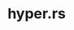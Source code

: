 ---
git: https://github.com/hyperium/hyper
logohandle: hyperrs
sort: hyperrs
title: hyper.rs
website: https://hyper.rs/
---